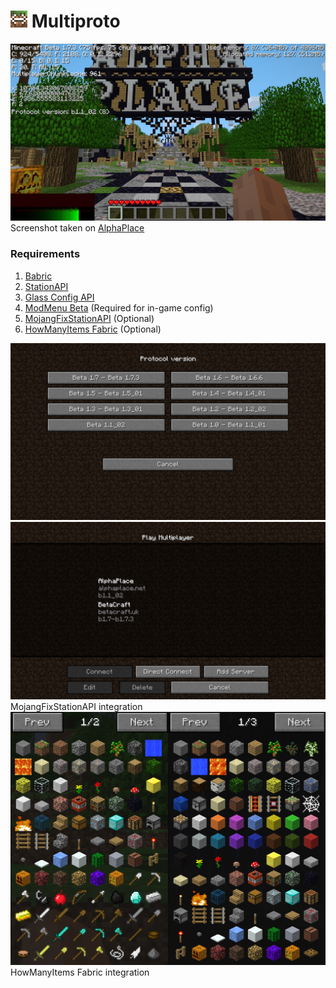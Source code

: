 # ![Multiproto](img/icon_27x27.png) Multiproto

![Screenshot](img/screenshot.png)
Screenshot taken on [AlphaPlace](https://alphaplace.net)

### Requirements
1. [Babric](https://babric.github.io/)
2. [StationAPI](https://modrinth.com/mod/stationapi)
3. [Glass Config API](https://modrinth.com/mod/glass-config-api)
4. [ModMenu Beta](https://modrinth.com/mod/modmenu-beta) (Required for in-game config)
5. [MojangFixStationAPI](https://modrinth.com/mod/mojangfix-stationapi-edition) (Optional)
6. [HowManyItems Fabric](https://modrinth.com/mod/howmanyitems-fabric) (Optional)

![Version List](img/version_list.png)
![Server List](img/server_list.png)
MojangFixStationAPI integration
![Item List from Beta 1.1_02 to Beta 1.7.3](img/item_list.png)
HowManyItems Fabric integration
